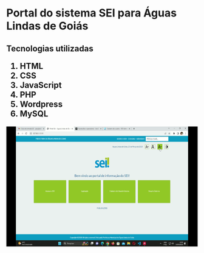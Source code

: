 <h1>Portal do sistema SEI para Águas Lindas de Goiás</h1>

<h2>Tecnologias utilizadas</2>
<ol>
    <li>HTML</li>
    <li>CSS</li>
    <li>JavaScript</li>
    <li>PHP</li>
    <li>Wordpress</li>
    <li>MySQL</li>
</ol>

<div style= 'text-align: center;'>
<img src="./assets/home.gif">
</div>